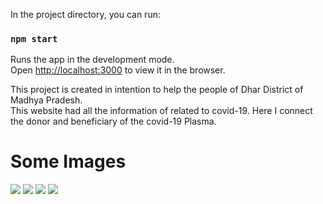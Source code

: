 
In the project directory, you can run:

### `npm start`

Runs the app in the development mode.<br />
Open [http://localhost:3000](http://localhost:3000) to view it in the browser.

This project is created in intention to help the people of Dhar District of Madhya Pradesh.</br>
This website had all the information of related to covid-19. Here I connect the donor and beneficiary of the covid-19 Plasma.

<h1>Some Images</h1>
<img src="https://drive.google.com/uc?export=view&id=10b-y7nldVGQYftLfjbZpXut2NE9ZEfMh"  />
<img src="https://drive.google.com/uc?export=view&id=1rpJQlzRrDhS3zSg-rCmEsPYMLIAd_jag"  />
<img src="https://drive.google.com/uc?export=view&id=1XZCS4ruldarF8euVzQbGBOiuSEW85AHk"  />
<img src="https://drive.google.com/uc?export=view&id=11YQGBb6WWHgdYKO04oMpAnOTGHOuibsJ"  />


